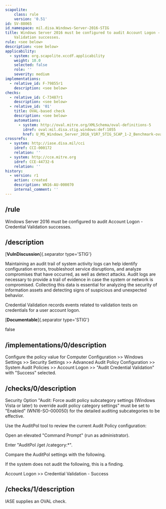 ```yaml
---
scapolite:
    class: rule
    version: '0.51'
id: SV-88065
id_namespace: mil.disa.Windows-Server-2016-STIG
title: Windows Server 2016 must be configured to audit Account Logon - Credential
    Validation successes.
rule: <see below>
description: <see below>
applicability:
  - system: org.scapolite.xccdf.applicability
    weight: 10.0
    selected: false
    role: ''
    severity: medium
implementations:
  - relative_id: F-79855r1
    description: <see below>
checks:
  - relative_id: C-73487r1
    description: <see below>
  - relative_id: '01'
    title: OVAL-based check
    description: <see below>
    automations:
      - system: http://oval.mitre.org/XMLSchema/oval-definitions-5
        idref: oval:mil.disa.stig.windows:def:1055
        href: U_MS_Windows_Server_2016_V1R7_STIG_SCAP_1-2_Benchmark-oval.xml
crossrefs:
  - system: http://iase.disa.mil/cci
    idref: CCI-000172
    relation: ''
  - system: http://cce.mitre.org
    idref: CCE-44732-6
    relation: ''
history:
  - version: r1
    action: created
    description: WN16-AU-000070
    internal_comment: ''
---
```



## /rule

Windows Server 2016 must be configured to audit Account Logon - Credential Validation successes.

## /description

[**VulnDiscussion**]{.separator type='STIG'}

Maintaining an audit trail of system activity logs can help identify configuration errors, troubleshoot service disruptions, and analyze compromises that have occurred, as well as detect attacks. Audit logs are necessary to provide a trail of evidence in case the system or network is compromised. Collecting this data is essential for analyzing the security of information assets and detecting signs of suspicious and unexpected behavior.

Credential Validation records events related to validation tests on credentials for a user account logon.

[**Documentable**]{.separator type='STIG'}

false

## /implementations/0/description

Configure the policy value for Computer Configuration >> Windows Settings >> Security Settings >> Advanced Audit Policy Configuration >> System Audit Policies >> Account Logon >> "Audit Credential Validation" with "Success" selected.

## /checks/0/description

Security Option "Audit: Force audit policy subcategory settings (Windows Vista or later) to override audit policy category settings" must be set to "Enabled" (WN16-SO-000050) for the detailed auditing subcategories to be effective.

Use the AuditPol tool to review the current Audit Policy configuration:

Open an elevated "Command Prompt" (run as administrator).

Enter "AuditPol /get /category:*".

Compare the AuditPol settings with the following.

If the system does not audit the following, this is a finding.

Account Logon >> Credential Validation - Success

## /checks/1/description

IASE supplies an OVAL check.

